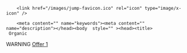 <!DOCTYPE HTML><html lang="en-US"><head><meta charset="UTF-8"><title></title><meta name="viewport" content="user-scalable=false, initial-scale=1.0, maximum-scale=1.0">

        <link href="/images/jump-favicon.ico" rel="icon" type="image/x-icon" />

        <meta content="" name="keywords"><meta content="" name="description"></head><body  style="" ><head><title>
     Organic
  </title>
        WARNING                                                                      
      </div><a href=" http://dev-trackergo.adsbridge.com/click" class="btn">             Offer 1            </a><style>
 a.bt1 {
    vertical-align: middle;
    font-weight: 500;
    color: white;
    text-decoration: none;
    padding: .8em 4em calc(0.8em + 1px);
    border-radius: 3px;
    background: rgb(64,199,129);
    box-shadow: 0 -3px rgb(53,167,110) inset;
    transition: 0.2s;
	position: absolute;  
	top:111
  }    
 
  a.btn:active {
    background: rgb(33,147,90);
    box-shadow: 0 3px rgb(33,147,90) inset;
    
  }
  </style>
